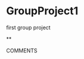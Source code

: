 # GroupProject1
first group project



















































 <!--can we make fonts change or rotate with the javascript? The fonts are chosen!-->














<!--javascript: border of same color goes around tasks when to complete is on and when completed is on. border color switches-->
















<!--js number the checkboxes-->   




<!--html-->
  **<p id = "comments">COMMENTS</p>   <!-- p ID= "comments", line 92---JAVASCRIPT SHOULD FORCE THIS TEXT TO STAY THE SAME FORNT, BUT ALWAYS DISPLAY IN CAPS-->










<!-- something i am thinking of :

    should we create JS so that the task one full div class is repeated 
    over and over when the submit button is pushed? so basically rhe same
    css wil go through, but the action wil be repeated? 

    Also, it should be noted that 
        TASK
        COMMENTS
        TIME DUE
        DATE DUE
           should be where the user puts the information in. that should show the 
    user input


-->










                   